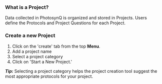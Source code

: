 ### What is a Project?
Data collected in PhotosynQ is organized and stored in Projects. Users define the Protocols and Project Questions for each Project.

### Create a new Project

1. Click on the 'create' tab from the top **Menu**.
2. Add a project name
3. Select a project category
4. Click on 'Start a New Project.'

***Tip:*** Selecting a project category helps the project creation tool suggest the most appropriate protocols for your project.



